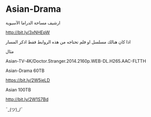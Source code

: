 # Asian-Drama

ارشيف مساحة الدراما الآسيوية 

http://bit.ly/3xNHEpW

اذا كان هنالك مسلسل او فلم تحتاجه من هذه الروابط فقط اذكر المسار 

مثال 

Asian-TV-4K/Doctor.Stranger.2014.2160p.WEB-DL.H265.AAC-FLTTH

Asian-Drama 60TB

https://bit.ly/2W5jeLD

Asian 100TB

http://bit.ly/2W1S7Bd







¯\_(ツ)_/¯
